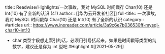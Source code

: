 title:: Readwise/Highlights/一次事故，我对 MySQL 时间戳存 Char(10) 还是 Int(10) 有了全新的认识 (41)
author:: [[华为云开发者社区]]
full-title:: 一次事故，我对 MySQL 时间戳存 Char(10) 还是 Int(10) 有了全新的认识
category:: #articles
url:: https://www.inoreader.com/article/3a9c6e7b036530ff-mysql-char10-int10

- char 类型字段想走索引的话，必须用引号括起来。如果是时间戳等类型的纯数字，建议还是存为 int 型吧 #Highlight #[[2021-05-29]]